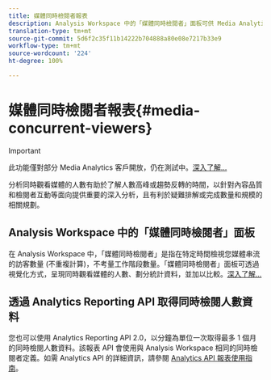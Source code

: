 ```yaml
---
title: 媒體同時檢閱者報表
description: Analysis Workspace 中的「媒體同時檢閱者」面板可供 Media Analytics 客戶分析同時觀看媒體的人數，了解人數高峰或趨勢反轉的時間。
translation-type: tm+mt
source-git-commit: 5d6f2c35f11b14222b704888a80e08e7217b33e9
workflow-type: tm+mt
source-wordcount: '224'
ht-degree: 100%

---
```



# 媒體同時檢閱者報表{#media-concurrent-viewers}

>[!IMPORTANT]
>
>此功能僅對部分 Media Analytics 客戶開放，仍在測試中。[深入了解...](https://docs.adobe.com/content/help/zh-Hant/analytics/landing/an-releases.html)

分析同時觀看媒體的人數有助於了解人數高峰或趨勢反轉的時間，以針對內容品質和檢閱者互動等面向提供重要的深入分析，且有利於疑難排解或完成數量和規模的相關規劃。

## Analysis Workspace 中的「媒體同時檢閱者」面板

在 Analysis Workspace 中，「媒體同時檢閱者」是指在特定時間檢視您媒體串流的訪客數量 (不重複計算)，不考量工作階段數量。「媒體同時檢閱者」面板可透過視覺化方式，呈現同時觀看媒體的人數、劃分統計資料，並加以比較。[深入了解...](https://docs.adobe.com/content/help/zh-Hant/analytics/analyze/analysis-workspace/panels/media-concurrent-viewers.html)

## 透過 Analytics Reporting API 取得同時檢閱人數資料

您也可以使用 Analytics Reporting API 2.0，以分鐘為單位一次取得最多 1 個月的同時檢閱人數資料。該報表 API 會使用與 Analysis Workspace 相同的同時檢閱者定義。如需 Analytics API 的詳細資訊，請參閱 [Analytics API 報表使用指南](https://www.adobe.io/apis/experiencecloud/analytics/docs.html#!AdobeDocs/analytics-2.0-apis/master/reporting-guide.md)。
